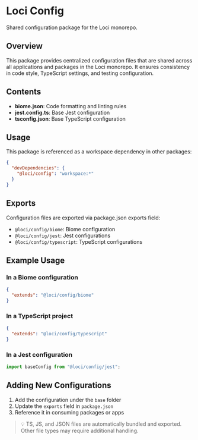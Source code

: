 # Loci Config

Shared configuration package for the Loci monorepo.

## Overview

This package provides centralized configuration files that are shared across all applications and packages in the Loci monorepo. It ensures consistency in code style, TypeScript settings, and testing configuration.

## Contents

- **biome.json**: Code formatting and linting rules
- **jest.config.ts**: Base Jest configuration
- **tsconfig.json**: Base TypeScript configuration 

## Usage

This package is referenced as a workspace dependency in other packages:

```json
{
  "devDependencies": {
    "@loci/config": "workspace:*"
  }
}
```

## Exports

Configuration files are exported via package.json exports field:

- `@loci/config/biome`: Biome configuration
- `@loci/config/jest`: Jest configurations
- `@loci/config/typescript`: TypeScript configurations

## Example Usage

### In a Biome configuration

```json
{
  "extends": "@loci/config/biome"
}
```

### In a TypeScript project

```json
{
  "extends": "@loci/config/typescript"
}
```

### In a Jest configuration

```ts
import baseConfig from "@loci/config/jest";
```

## Adding New Configurations

1. Add the configuration under the `base` folder 
2. Update the `exports` field in `package.json` 
3. Reference it in consuming packages or apps

> 💡 TS, JS, and JSON files are automatically bundled and exported. Other file types may require additional handling.
